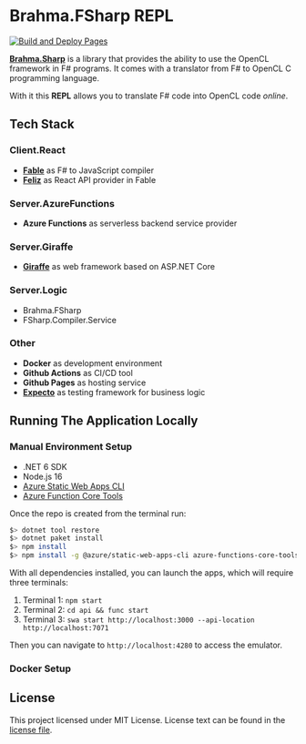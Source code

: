# Brahma.FSharp REPL

[![Build and Deploy Pages](https://github.com/dpanfilyonok/Brahma.FSharp.REPL/actions/workflows/build-and-deploy-pages.yml/badge.svg?branch=main)](https://github.com/dpanfilyonok/Brahma.FSharp.REPL/actions/workflows/build-and-deploy-pages.yml)

[**Brahma.Sharp**](https://github.com/YaccConstructor/Brahma.FSharp) is a library that provides the ability to use the OpenCL framework in F# programs. 
It comes with a translator from F# to OpenCL C programming language.


With it this **REPL** allows you to translate F# code into OpenCL code _online_.

## Tech Stack

### Client.React
- [**Fable**](https://github.com/fable-compiler/Fable) as F# to JavaScript compiler
- [**Feliz**](https://github.com/Zaid-Ajaj/Feliz) as React API provider in Fable

### Server.AzureFunctions
- **Azure Functions** as serverless backend service provider

### Server.Giraffe
- [**Giraffe**](https://github.com/giraffe-fsharp/Giraffe) as web framework based on ASP.NET Core

### Server.Logic
- Brahma.FSharp
- FSharp.Compiler.Service

### Other
- **Docker** as development environment
- **Github Actions** as CI/CD tool
- **Github Pages** as hosting service
- [**Expecto**](https://github.com/haf/expecto) as testing framework for business logic

## Running The Application Locally

### Manual Environment Setup
* .NET 6 SDK
* Node.js 16
* [Azure Static Web Apps CLI](https://github.com/azure/static-web-apps-cli)
* [Azure Function Core Tools](https://github.com/Azure/azure-functions-core-tools)

Once the repo is created from the terminal run:

```bash
$> dotnet tool restore
$> dotnet paket install
$> npm install
$> npm install -g @azure/static-web-apps-cli azure-functions-core-tools@4
```

With all dependencies installed, you can launch the apps, which will require three terminals:

1. Terminal 1: `npm start`
1. Terminal 2: `cd api && func start`
1. Terminal 3: `swa start http://localhost:3000 --api-location http://localhost:7071`

Then you can navigate to `http://localhost:4280` to access the emulator.

### Docker Setup 

## License
This project licensed under MIT License. License text can be found in the [license file](https://github.com/dpanfilyonok/Brahma.FSharp.REPL/blob/main/LICENSE.md).
